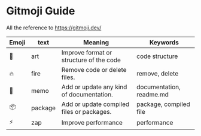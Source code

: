 # Gitmoji Guide
All the reference to https://gitmoji.dev/

| Emoji | text | Meaning | Keywords |
| ----- | ---- | ------- | -------- |
| :art: | art | Improve format or structure of the code | code structure |
| :fire: | fire | Remove code or delete files. | remove, delete |
| :memo: | memo | Add or update any kind of documentation. | documentation, readme.md |
| :package:| package | Add or update compiled files or packages. | package, compiled file |
| :zap: | zap | Improve performance | performance |